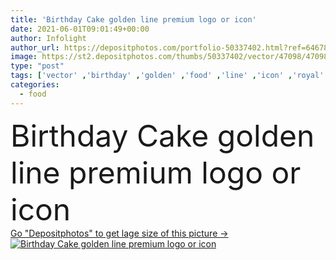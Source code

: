 ```yaml
---
title: 'Birthday Cake golden line premium logo or icon'
date: 2021-06-01T09:01:49+00:00
author: Infolight
author_url: https://depositphotos.com/portfolio-50337402.html?ref=64678756
image: https://st2.depositphotos.com/thumbs/50337402/vector/47098/470984570/api_thumb_450.jpg?forcejpeg=true
type: "post"
tags: ['vector' ,'birthday' ,'golden' ,'food' ,'line' ,'icon' ,'royal' ,'bakery' ,'logo' ,'candles' ,'eps' ,'premium' ,'birthday cake' ,'Birthday And Party' ]
categories: 
  - food
---
```

<div aling="center">
            <font size="60"> Birthday Cake golden line premium logo or icon</font>   
</div>
<div>
    <a href='https://depositphotos.com/470984570/stock-illustration-birthday-cake-golden-line-premium.html?ref=64678756' target=_blank > Go "Depositphotos" to get lage size of this picture ->
        <img href='https://depositphotos.com/470984570/stock-illustration-birthday-cake-golden-line-premium.html?ref=64678756' src='https://st2.depositphotos.com/50337402/47098/v/950/depositphotos_470984570-stock-illustration-birthday-cake-golden-line-premium.jpg?forcejpeg=true' alt='Birthday Cake golden line premium logo or icon' >
    </a>
</div>

